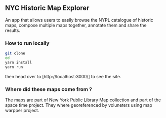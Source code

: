 ## NYC Historic Map Explorer

An app that allows users to easily browse the NYPL catalogue of historic maps,
compose multiple maps together, annotate them and share the results.

### How to run locally

```bash
git clone
cd
yarn install
yarn run
```

then head over to [http://localhost:3000/] to see the site.

### Where did these maps come from ?

The maps are part of New York Public Library Map collection and part of the space
time project. They where georeferenced by voluneters using map warpper project.

